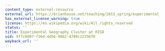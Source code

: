 ```yaml
---
content_type: external-resource
external_url: https://brianhouse.net/teaching/2013_spring/experimental_geography/
has_external_license_warning: true
license: https://en.wikipedia.org/wiki/All_rights_reserved
status: ''
title: Experimental Geography Cluster at RISD
uid: 9f7c6097-f16d-4d56-9862-4789c12256f8
wayback_url: ''
---
```

